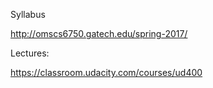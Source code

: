 Syllabus

http://omscs6750.gatech.edu/spring-2017/



Lectures:

https://classroom.udacity.com/courses/ud400
